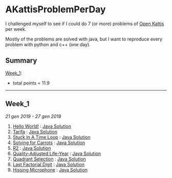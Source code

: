 # AKattisProblemPerDay
I challenged myself to see if I could do 7 (or more) problems of [Open Kattis](https://open.kattis.com) per week.

Mostly of the problems are solved with java, but I want to reproduce every problem with python and c++ (one day).

## Summary

[Week_1](#week_1):
* total points = 11.9

------------------------------------------------

## Week_1
*21 gen 2019 - 27 gen 2019*
1. [Hello World!](https://open.kattis.com/problems/hello) : [Java Solution](https://github.com/Wabri/AKattisProblemPerDay/blob/master/Java/HelloWorld/src/Main.java)
1. [Tarifa](https://open.kattis.com/problems/tarifa) : [Java Solution](https://github.com/Wabri/AKattisProblemPerDay/blob/master/Java/Tarifa/src/Main.java)
1. [Stuck In A Time Loop](https://open.kattis.com/problems/timeloop) : [Java Solution](https://github.com/Wabri/AKattisProblemPerDay/blob/master/Java/StuckInATimeLoop/src/Main.java)
1. [Solving for Carrots](https://open.kattis.com/problems/carrots) : [Java Solution](https://github.com/Wabri/AKattisProblemPerDay/blob/master/Java/SolvingForCarrots/src/Main.java)
1. [R2](https://open.kattis.com/problems/r2) : [Java Solution](https://github.com/Wabri/AKattisProblemPerDay/blob/master/Java/R2/src/Main.java)
1. [Quality-Adjusted Life-Year](https://open.kattis.com/problems/qaly) : [Java Solution](https://github.com/Wabri/AKattisProblemPerDay/blob/master/Java/Quality-Adjusted_Life-Year/src/Main.java)
1. [Quadrant Selection](https://open.kattis.com/problems/quadrant) : [Java Solution](https://github.com/Wabri/AKattisProblemPerDay/blob/master/Java/QuadrantSelection/src/Main.java)
1. [Last Factorial Digit](https://open.kattis.com/problems/lastfactorialdigit) : [Java Solution](https://github.com/Wabri/AKattisProblemPerDay/blob/master/Java/LastFactorialDigit/src/Main.java)
1. [Hissing Microphone](https://open.kattis.com/problems/hissingmicrophone) : [Java Solution](https://github.com/Wabri/AKattisProblemPerDay/blob/master/Java/HissingMicrophone/src/Main.java)
